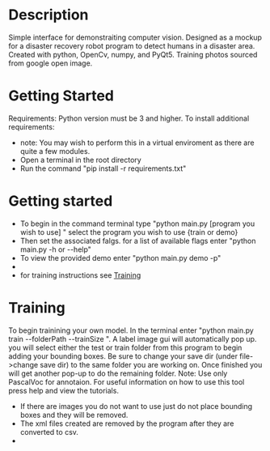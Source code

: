 <h1>Description</h1>
<p>
   Simple interface for demonstraiting computer vision. Designed as a mockup for a disaster recovery robot program to detect humans in a disaster area. 
   Created with python, OpenCv, numpy, and PyQt5. Training photos sourced from google open image. 
</p>
<h1>Getting Started</h1>
<p>
   Requirements:
      Python version must be 3 and higher.
   To install additional requirements:
   <ul>
    <li>note: You may wish to perform this in a virtual enviroment as there are quite a few modules.</li>
    <li>Open a terminal in the root directory</li>
    <li>Run the command "pip install -r requirements.txt"</li>
   </ul>
</p>

<h1>Getting started</h1>
<ul>
   <li>To begin in the command terminal type "python main.py [program you wish to use] " select the program you wish to use {train or demo}</li>
   <li>Then set the associated falgs. for a list of available flags enter "python main.py -h or --help"</li>
   <li>To view the provided demo enter "python main.py demo -p"<li>
   <li>for training instructions see <a href="#training">Training</a></li>
</ul>

<h1 id="training">Training</h1>
<p>To begin trainining your own model. In the terminal enter "python main.py train --folderPath <Path> --trainSize <int>".
   A label image gui will automatically pop up. you will select either the test or train folder from this program to begin adding your bounding boxes. 
   Be sure to change your save dir (under file->change save dir) to the same folder you are working on. Once finished you will get another pop-up to do the remaining folder.
   Note: Use only PascalVoc for annotaion. For useful information on how to use this tool press help and view the tutorials.
</p>
<ul>
  <li>If there are images you do not want to use just do not place bounding boxes and they will be removed.</li>
  <li>The xml files created are removed by the program after they are converted to csv.</li>
  <li></li>
</ul>




